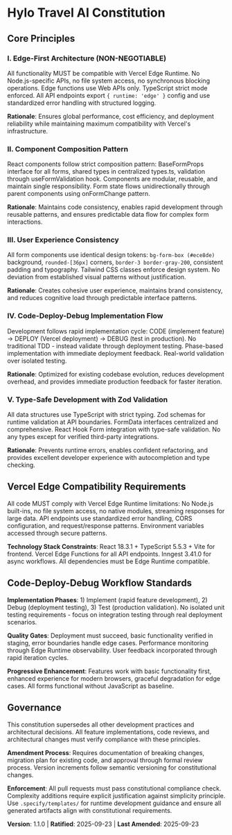 <!--
Sync Impact Report:
- Version change: 1.0.0 → 1.1.0 (technology stack update)
- Modified sections: Technology Stack Constraints (removed Inngest, added AI SDK for LLM integration)
- Templates requiring updates: ✅ agent-file-template.md updated
- Follow-up TODOs: None
-->

# Hylo Travel AI Constitution

## Core Principles

### I. Edge-First Architecture (NON-NEGOTIABLE)

All functionality MUST be compatible with Vercel Edge Runtime. No Node.js-specific APIs, no file system access, no synchronous blocking operations. Edge functions use Web APIs only. TypeScript strict mode enforced. All API endpoints export `{ runtime: 'edge' }` config and use standardized error handling with structured logging.

**Rationale**: Ensures global performance, cost efficiency, and deployment reliability while maintaining maximum compatibility with Vercel's infrastructure.

### II. Component Composition Pattern

React components follow strict composition pattern: BaseFormProps interface for all forms, shared types in centralized types.ts, validation through useFormValidation hook. Components are modular, reusable, and maintain single responsibility. Form state flows unidirectionally through parent components using onFormChange pattern.

**Rationale**: Maintains code consistency, enables rapid development through reusable patterns, and ensures predictable data flow for complex form interactions.

### III. User Experience Consistency

All form components use identical design tokens: `bg-form-box (#ece8de)` background, `rounded-[36px]` corners, `border-3 border-gray-200`, consistent padding and typography. Tailwind CSS classes enforce design system. No deviation from established visual patterns without justification.

**Rationale**: Creates cohesive user experience, maintains brand consistency, and reduces cognitive load through predictable interface patterns.

### IV. Code-Deploy-Debug Implementation Flow

Development follows rapid implementation cycle: CODE (implement feature) → DEPLOY (Vercel deployment) → DEBUG (test in production). No traditional TDD - instead validate through deployment testing. Phase-based implementation with immediate deployment feedback. Real-world validation over isolated testing.

**Rationale**: Optimized for existing codebase evolution, reduces development overhead, and provides immediate production feedback for faster iteration.

### V. Type-Safe Development with Zod Validation

All data structures use TypeScript with strict typing. Zod schemas for runtime validation at API boundaries. FormData interfaces centralized and comprehensive. React Hook Form integration with type-safe validation. No any types except for verified third-party integrations.

**Rationale**: Prevents runtime errors, enables confident refactoring, and provides excellent developer experience with autocompletion and type checking.

## Vercel Edge Compatibility Requirements

All code MUST comply with Vercel Edge Runtime limitations: No Node.js built-ins, no file system access, no native modules, streaming responses for large data. API endpoints use standardized error handling, CORS configuration, and request/response patterns. Environment variables accessed through secure patterns.

**Technology Stack Constraints**: React 18.3.1 + TypeScript 5.5.3 + Vite for frontend. Vercel Edge Functions for all API endpoints. Inngest 3.41.0 for async workflows. All dependencies must be Edge Runtime compatible.

## Code-Deploy-Debug Workflow Standards

**Implementation Phases**: 1) Implement (rapid feature development), 2) Debug (deployment testing), 3) Test (production validation). No isolated unit testing requirements - focus on integration testing through real deployment scenarios.

**Quality Gates**: Deployment must succeed, basic functionality verified in staging, error boundaries handle edge cases. Performance monitoring through Edge Runtime observability. User feedback incorporated through rapid iteration cycles.

**Progressive Enhancement**: Features work with basic functionality first, enhanced experience for modern browsers, graceful degradation for edge cases. All forms functional without JavaScript as baseline.

## Governance

This constitution supersedes all other development practices and architectural decisions. All feature implementations, code reviews, and architectural changes must verify compliance with these principles.

**Amendment Process**: Requires documentation of breaking changes, migration plan for existing code, and approval through formal review process. Version increments follow semantic versioning for constitutional changes.

**Enforcement**: All pull requests must pass constitutional compliance check. Complexity additions require explicit justification against simplicity principle. Use `.specify/templates/` for runtime development guidance and ensure all generated artifacts align with constitutional requirements.

**Version**: 1.1.0 | **Ratified**: 2025-09-23 | **Last Amended**: 2025-09-23
